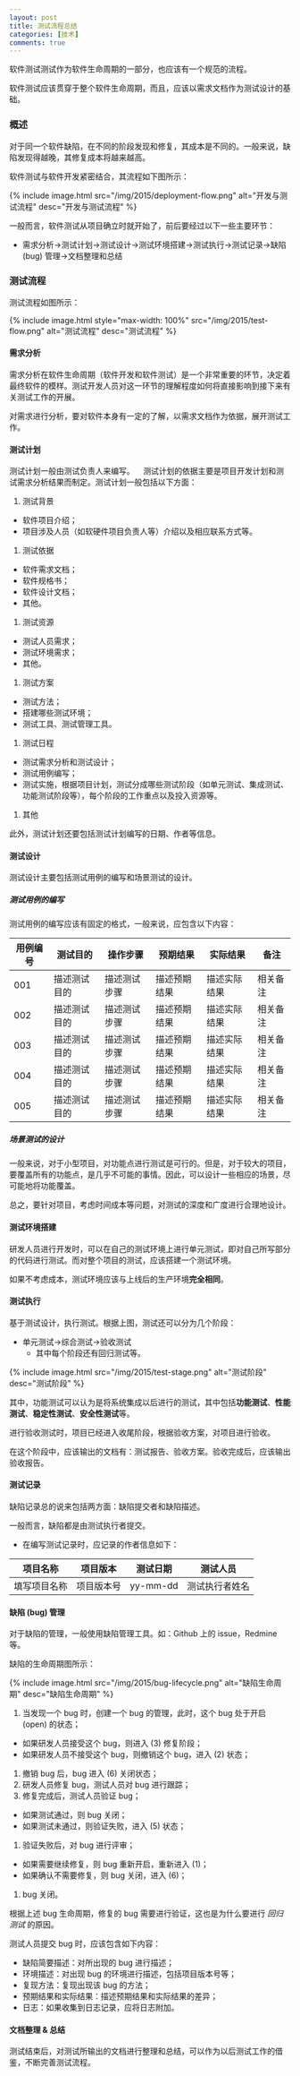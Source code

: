 ```yaml
---
layout: post
title: 测试流程总结
categories: [技术]
comments: true
---
```


软件测试测试作为软件生命周期的一部分，也应该有一个规范的流程。

软件测试应该贯穿于整个软件生命周期，而且，应该以需求文档作为测试设计的基础。

<!--more-->

### 概述

对于同一个软件缺陷，在不同的阶段发现和修复，其成本是不同的。一般来说，缺陷发现得越晚，其修复成本将越来越高。

软件测试与软件开发紧密结合，其流程如下图所示：

{% include image.html src="/img/2015/deployment-flow.png" alt="开发与测试流程" desc="开发与测试流程" %}

一般而言，软件测试从项目确立时就开始了，前后要经过以下一些主要环节：

* 需求分析→测试计划→测试设计→测试环境搭建→测试执行→测试记录→缺陷 (bug) 管理→文档整理和总结


### 测试流程

测试流程如图所示：

{% include image.html style="max-width: 100%" src="/img/2015/test-flow.png" alt="测试流程" desc="测试流程" %}

#### 需求分析

需求分析在软件生命周期（软件开发和软件测试）是一个非常重要的环节，决定着最终软件的模样。测试开发人员对这一环节的理解程度如何将直接影响到接下来有关测试工作的开展。

对需求进行分析，要对软件本身有一定的了解，以需求文档作为依据，展开测试工作。

#### 测试计划

测试计划一般由测试负责人来编写。
  
测试计划的依据主要是项目开发计划和测试需求分析结果而制定。测试计划一般包括以下方面：

1. 测试背景
  * 软件项目介绍；
  * 项目涉及人员（如软硬件项目负责人等）介绍以及相应联系方式等。
1. 测试依据
  * 软件需求文档；
  * 软件规格书；
  * 软件设计文档；
  * 其他。
1. 测试资源
  * 测试人员需求；
  * 测试环境需求；
  * 其他。
1. 测试方案
  * 测试方法；
  * 搭建哪些测试环境；
  * 测试工具、测试管理工具。
1. 测试日程
  * 测试需求分析和测试设计；
  * 测试用例编写；
  * 测试实施，根据项目计划，测试分成哪些测试阶段（如单元测试、集成测试、功能测试阶段等），每个阶段的工作重点以及投入资源等。
1. 其他

此外，测试计划还要包括测试计划编写的日期、作者等信息。

#### 测试设计

测试设计主要包括测试用例的编写和场景测试的设计。

##### 测试用例的编写

测试用例的编写应该有固定的格式，一般来说，应包含以下内容：

| 用例编号 | 测试目的 | 操作步骤 | 预期结果 | 实际结果 | 备注 |
|----------|----------|----------|----------|----------|------|
|001|描述测试目的|描述测试步骤|描述预期结果|描述实际结果|相关备注|
|002|描述测试目的|描述测试步骤|描述预期结果|描述实际结果|相关备注|
|003|描述测试目的|描述测试步骤|描述预期结果|描述实际结果|相关备注|
|004|描述测试目的|描述测试步骤|描述预期结果|描述实际结果|相关备注|
|005|描述测试目的|描述测试步骤|描述预期结果|描述实际结果|相关备注|

##### 场景测试的设计

一般来说，对于小型项目，对功能点进行测试是可行的。但是，对于较大的项目，要覆盖所有的功能点，是几乎不可能的事情。因此，可以设计一些相应的场景，尽可能地将功能覆盖。

总之，要针对项目，考虑时间成本等问题，对测试的深度和广度进行合理地设计。

#### 测试环境搭建

研发人员进行开发时，可以在自己的测试环境上进行单元测试，即对自己所写部分的代码进行测试。而对整个项目的测试，应该搭建一个测试环境。

如果不考虑成本，测试环境应该与上线后的生产环境**完全相同**。

#### 测试执行

基于测试设计，执行测试。根据上图，测试还可以分为几个阶段：

* 单元测试→综合测试→验收测试
  * 其中每个阶段还有回归测试等。

{% include image.html src="/img/2015/test-stage.png" alt="测试阶段" desc="测试阶段" %}

其中，功能测试可以认为是将系统集成以后进行的测试，其中包括**功能测试**、**性能测试**、**稳定性测试**、**安全性测试**等。

进行验收测试时，项目已经进入收尾阶段，根据验收方案，对项目进行验收。

在这个阶段中，应该输出的文档有：测试报告、验收方案。验收完成后，应该输出验收报告。

#### 测试记录

缺陷记录总的说来包括两方面：缺陷提交者和缺陷描述。

一般而言，缺陷都是由测试执行者提交。

* 在编写测试记录时，应记录的作者信息如下： 
 
| 项目名称 | 项目版本 | 测试日期 | 测试人员 |
|----------|----------|----------|----------|
|填写项目名称|项目版本号|yy-mm-dd|测试执行者姓名|


#### 缺陷 (bug) 管理

对于缺陷的管理，一般使用缺陷管理工具。如：Github 上的 issue，Redmine 等。

缺陷的生命周期图所示：

{% include image.html src="/img/2015/bug-lifecycle.png" alt="缺陷生命周期" desc="缺陷生命周期" %}

1. 当发现一个 bug 时，创建一个 bug 的管理，此时，这个 bug 处于开启 (open) 的状态；
  * 如果研发人员接受这个 bug，则进入 (3) 修复阶段；
  * 如果研发人员不接受这个 bug，则撤销这个 bug，进入 (2) 状态；
1. 撤销 bug 后，bug 进入 (6) 关闭状态；
1. 研发人员修复 bug，测试人员对 bug 进行跟踪；
1. 修复完成后，测试人员验证 bug；
  * 如果测试通过，则 bug 关闭；
  * 如果测试未通过，则验证失败，进入 (5) 状态；
1. 验证失败后，对 bug 进行评审；
  * 如果需要继续修复，则 bug 重新开启，重新进入 (1)；
  * 如果确认不需要修复，则 bug 关闭，进入 (6)；
1. bug 关闭。

根据上述 bug 生命周期，修复的 bug 需要进行验证，这也是为什么要进行 *回归测试* 的原因。

测试人员提交 bug 时，应该包含如下内容：

  * 缺陷简要描述：对所出现的 bug 进行描述；
  * 环境描述：对出现 bug 的环境进行描述，包括项目版本号等；
  * 复现方法：复现出现该 bug 的方法；
  * 预期结果和实际结果：描述预期结果和实际结果的差异；
  * 日志：如果收集到日志记录，应将日志附加。

#### 文档整理 & 总结

测试结束后，对测试所输出的文档进行整理和总结，可以作为以后测试工作的借鉴，不断完善测试流程。


